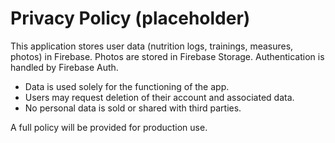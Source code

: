 # Privacy Policy (placeholder)

This application stores user data (nutrition logs, trainings, measures, photos) in Firebase. Photos are stored in Firebase Storage. Authentication is handled by Firebase Auth.

- Data is used solely for the functioning of the app.
- Users may request deletion of their account and associated data.
- No personal data is sold or shared with third parties.

A full policy will be provided for production use.
